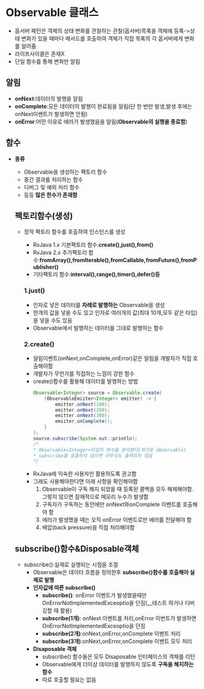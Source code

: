 # Observable 클래스
* 옵서버 패턴은 객체의 상태 변화를 관찰하는 관찰(옵서버)목록을 객체에 등록->상태 변화가 있을 때마다 메서드를 호출하여 객체가 직접 목록의 각 옵서버에게 변화를 알려줌
* 라이프사이클은 존재X
* 단일 함수를 통해 변화만 알림
## 알림
* __onNext__:데이터의 발행을 알림
* __onComplete__:모든 데이터의 발행이 완료됨을 알림(단 한 번만 발생,발생 후에는 onNext이벤트가 발생하면 안됨)
* __onError__:어떤 이유로 에러가 발생했음을 알림(__Observable의 실행을 종료함__)
## 함수
* __종류__
    * Observable을 생성하는 팩토리 함수
    * 중간 결과를 처리하는 함수
    * 디버그 및 예외 처리 함수
    * 등등 __많은 한수가 존재함__
    ## 팩토리함수(생성)
    * 정적 팩토리 함수를 호출하여 인스턴스를 생성
        * RxJava 1.x 기본팩토리 함수:__create(),just(),from()__
        * RxJava 2.x 추가팩토리 함수:__fromArray(),fromIterable(),fromCallable,fromFuture(),fromPublisher()__
        * 기타팩토리 함수:__interval(),range(),timer(),defer()등__

        ### 1.just()
        * 인자로 넣은 데이터를 __차례로 발행하는__ Observable을 생성
        * 한개의 값을 넣을 수도 있고 인자로 여러개의 값(최대 10개,모두 같은 타입)을 넣을 수도 있음
        * Observable에서 발행하는 데이터를 그대로 발행하는 함수
        ### 2.create()
        * 알림이벤트(onNext,onComplete,onError)같은 알림을 개발자가 직접 호출해야함
        * 개발자가 무언가를 직접하는 느낌이 강한 함수
        * create()함수를 활용해 데이터를 발행하는 방법
            ```java
            Observable<Integer> source = Observable.create(
                (ObservableEmiiter<Integer> emitter) -> {
                    emitter.onNext(100);
                    emitter.onNext(200);
                    emitter.onNext(300);
                    emiiter.onComplete();
                }
            );
            source.subscribe(System.out::println);
            /*
            * Observable<Integer>타입의 변수를 분리했다(차가운 observable)
            * subscribe를 호출하지 않으면 아무것도 출력되지 않음
            */
            ```
        * RxJava에 익숙한 사용자만 활용하도록 권고함
        * 그래도 사용해야한다면 아래 사항을 확인해야함
            1. Observable이 구독 해지 되었을 때 등록된 콜백을 모두 해제해야함. 그렇지 않으면 잠재적으로 메모리 누수가 발생함
            2. 구독자가 구독하는 동안에만 onNext와onComplete 이벤트를 호출해야 함
            3. 에러가 발생했을 때는 오직 onError 이벤트로만 에러를 전달해야 함
            4. 배압(back pressure)을 직접 처리해야함

    ## subscribe()함수&Disposable객체
    * subscribe():실제로 실행되는 시점을 조절
        * Observable은 데이터 흐름을 정의한후 __subscribe()함수를 호출해야 실제로 발행__
        * __인자값에 따른 subscribe()__
            * __subscribe()__: onError 이벤트가 발생했을때만 OnErrorNotImplementedExceoptio을 던짐(__테스트 하거나 디버깅할 때 활용)
            * __subscribe(1개)__: onNext 이벤트를 처리,onError 이번트가 발생하면 OnErrorNotImplementedExceoptio을 던짐
            * __subscribe(2개)__:onNext,onError,onComplete 이벤트 처리
            * __subscribe(3개)__:onNext,onError,onComplete 이벤트 모두 처리
        * __Disaposable 객체__
            * subscribe() 함수들은 모두 Disaposable 인터페이스의 객체를 리턴
            * Observable에게 더이상 데이터를 발행하지 않도록 __구독을 해지하는 함수__
            * 따로 호출할 필요는 없음

    
